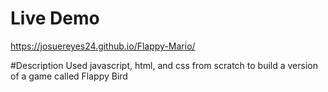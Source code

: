 # Live Demo
https://josuereyes24.github.io/Flappy-Mario/

#Description
Used javascript, html, and css from scratch to build a version of a game called Flappy Bird